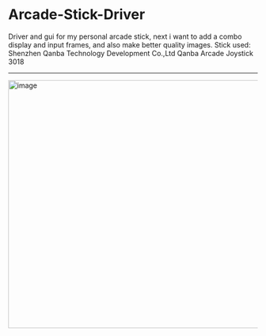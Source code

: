 # Arcade-Stick-Driver
Driver and gui for my personal arcade stick,
next i want to add a combo display and input frames, and also make better quality images.
Stick used: Shenzhen Qanba Technology Development Co.,Ltd Qanba Arcade Joystick 3018

------------------------------------------------------
<img width="756" height="502" alt="image" src="https://github.com/user-attachments/assets/e0a9211c-2398-4787-89ff-f957bda68996" />

